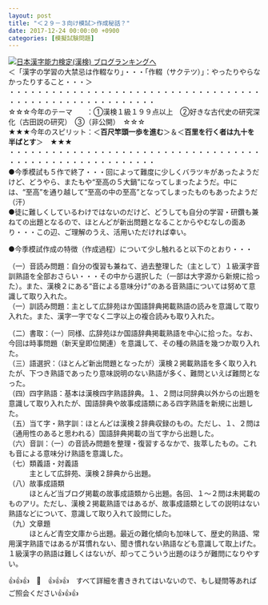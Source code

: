 ```yaml
---
layout: post
title: "＜２９－３向け模試＞作成秘話？"
date: 2017-12-24 00:00:00 +0900
categories: [模擬試験問題]
---
```


[![](/syuusyuu9701/assets/images/＜２９－３向け模試＞作成秘話？-br_c_3028_1.gif)](http://blog.with2.net/link.php?1659096:3028 "日本漢字能力検定(漢検) ブログランキングへ")[日本漢字能力検定(漢検) ブログランキングへ](http://blog.with2.net/link.php?1659096:3028)  
＜「漢字の学習の大禁忌は作輟なり」・・・「作輟（サクテツ）」：やったりやらなかったりすること・・・＞  
・・・・・・・・・・・・・・・・・・・・・・・・・・・・・・・・・・・・・・・・・・・・・・・・・・・・・・・・・  
☆☆☆今年のテーマ　　：①漢検１級１９９点以上　②好きな古代史の研究深化（古田説の研究）　③（非公開）　☆☆☆　　  
★★★今年のスピリット：＜**百尺竿頭一歩を進む**＞＆＜**百里を行く者は九十を半ばとす**＞　★★★  
・・・・・・・・・・・・・・・・・・・・・・・・・・・・・・・・・・・・・・・・・・・・・・・・・・・・・・・・・  
●今季模試も５作で終了・・・回によって難度に少しくバラツキがあったようだけど、どうやら、またもや“至高の５大鍋”になってしまったようだ。中には、“至高”を通り越して“至高の中の至高”となってしまったものもあったようだ（汗）  
●徒に難しくしているわけではないのだけど、どうしても自分の学習・研鑽も兼ねての出題となるので、ほとんどが新出問題となることからやむなしの面あり・・・この辺、ご理解のうえ、活用いただければ幸い。  
  
●今季模試作成の特徴（作成過程）について少し触れると以下のとおり・・・  
  
（一）音読み問題：自分の復習も兼ねて、過去整理した（主として）１級漢字音訓熟語を全部おさらい・・・その中から選択した（一部は大字源から新規に拾った）。また、漢検２にある“音による意味分け”のある音熟語については努めて意識して取り入れた。  
（一）訓読み問題：主として広辞苑ほか国語辞典掲載熟語の読みを意識して取り入れた。また、漢字一字でなく二字以上の複合読みも取り入れた。  
  
（二）書取：（一）同様、広辞苑ほか国語辞典掲載熟語を中心に拾った。なお、今回は時事問題（新天皇即位関連）を意識して、その種の熟語を幾つか取り入れた。  
（三）語選択：（ほとんど新出問題となったが）漢検２掲載熟語を多く取り入れたが、下つき熟語であったり意味説明のない熟語が多く、難問といえば難問となった。  
（四）四字熟語：基本は漢検四字熟語辞典。１、２問は同辞典以外からの出題を意識して取り入れたが、国語辞典や故事成語類にある四字熟語を新規に出題した。  
（五）当て字・熟字訓：ほとんどは漢検２辞典収録のもの。ただし、１、２問は（通用性のあると思われる）国語辞典掲載の当て字から出題した。  
（六）音訓：（一）の音読み問題を整理・復習するなかで、抜萃したもの。これも音による意味分け熟語を意識した。  
（七）類義語・対義語  
　　　主として広辞苑、漢検２辞典から出題。  
（八）故事成語類  
　　　ほとんど当ブログ掲載の故事成語類から出題。各回、１～２問は未掲載のものアリ。ただし、漢検２掲載熟語ではあるが、故事成語類としての説明はない熟語などについて、意識して取り入れて設問にした。  
（九）文章題  
　　　ほとんど青空文庫から出題。最近の難化傾向も加味して、歴史的熟語、常用漢字熟語ではあるが耳慣れない、聞き慣れない熟語なども意識して取上げた。１級漢字の熟語は難しくはないが、却ってこういう出題のほうが難問になりやすい。  
  
👍👍👍　🐔　👍👍👍　すべて詳細を書ききれてはいないので、もし疑問等あればご照会ください👍👍👍　